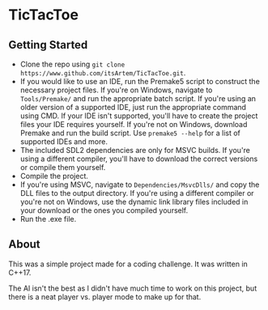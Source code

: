 # TicTacToe

## Getting Started

* Clone the repo using `git clone https://www.github.com/itsArtem/TicTacToe.git`.
* If you would like to use an IDE, run the Premake5 script to construct the necessary project files. If you're on Windows, navigate to `Tools/Premake/` and run the appropriate batch script. If you're using an older version of a supported IDE, just run the appropriate command using CMD. If your IDE isn't supported, you'll have to create the project files your IDE requires yourself. If you're not on Windows, download Premake and run the build script. Use `premake5 --help` for a list of supported IDEs and more.
* The included SDL2 dependencies are only for MSVC builds. If you're using a different compiler, you'll have to download the correct versions or compile them yourself.
* Compile the project.
* If you're using MSVC, navigate to `Dependencies/MsvcDlls/` and copy the DLL files to the output directory. If you're using a different compiler or you're not on Windows, use the dynamic link library files included in your download or the ones you compiled yourself.
* Run the .exe file.

## About

This was a simple project made for a coding challenge. It was written in C++17. 

The AI isn't the best as I didn't have much time to work on this project, but there is a neat player vs. player mode to make up for that.
